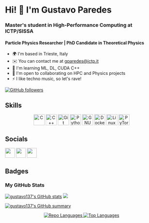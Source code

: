 # Hi! 👋 I'm Gustavo Paredes
<!-- # Hi ![](https://user-images.githubusercontent.com/18350557/176309783-0785949b-9127-417c-8b55-ab5a4333674e.gif) I'm Gustavo Paredes
============================================================ -->

### Master's student in High-Performance Computing at ICTP/SISSA  
#### Particle Physics Researcher | PhD Candidate in Theoretical Physics  

- 🌍 I'm based in Trieste, Italy  
- ✉️ You can contact me at [gparedes@ictp.it](mailto:gparedes@ictp.it)  
- 🧠 I'm learning ML, DL, CUDA C++  
- 🤝 I'm open to collaborating on HPC and Physics projects  
- ⚡ I like techno music, so let's rave!  

[![GitHub followers](https://img.shields.io/github/followers/gustavo137?logo=github&style=for-the-badge&color=0891b2&labelColor=1c1917)](https://github.com/gustavo137)

## Skills

<p align="center">
<a href="https://docs.microsoft.com/en-us/cpp/?view=msvc-170" target="_blank"><img src="https://raw.githubusercontent.com/danielcranney/readme-generator/main/public/icons/skills/c-colored.svg" width="36" height="36" alt="C" /></a>
<a href="https://docs.microsoft.com/en-us/cpp/?view=msvc-170" target="_blank"><img src="https://raw.githubusercontent.com/danielcranney/readme-generator/main/public/icons/skills/cplusplus-colored.svg" width="36" height="36" alt="C++" /></a>
<a href="https://git-scm.com/" target="_blank"><img src="https://raw.githubusercontent.com/danielcranney/readme-generator/main/public/icons/skills/git-colored.svg" width="36" height="36" alt="Git" /></a>
<a href="https://www.python.org/" target="_blank"><img src="https://raw.githubusercontent.com/danielcranney/readme-generator/main/public/icons/skills/python-colored.svg" width="36" height="36" alt="Python" /></a>
<a href="https://www.gnu.org/software/bash/" target="_blank"><img src="https://raw.githubusercontent.com/danielcranney/readme-generator/main/public/icons/skills/gnubash.svg" width="36" height="36" alt="GNU Bash" /></a>
<a href="https://www.docker.com/" target="_blank"><img src="https://raw.githubusercontent.com/danielcranney/readme-generator/main/public/icons/skills/docker-colored.svg" width="36" height="36" alt="Docker" /></a>
<a href="https://www.linux.org" target="_blank"><img src="https://raw.githubusercontent.com/danielcranney/readme-generator/main/public/icons/skills/linux-colored.svg" width="36" height="36" alt="Linux" /></a>
<a href="https://pytorch.org/" target="_blank"><img src="https://raw.githubusercontent.com/danielcranney/readme-generator/main/public/icons/skills/pytorch-colored.svg" width="36" height="36" alt="PyTorch" /></a>
</p>

## Socials

<p align="left">
<a href="https://www.github.com/gustavo137" target="_blank"> <img src="https://raw.githubusercontent.com/danielcranney/readme-generator/main/public/icons/socials/github.svg" width="32" height="32" /></a>
<a href="http://www.instagram.com/kush_137/" target="_blank"> <img src="https://raw.githubusercontent.com/danielcranney/readme-generator/main/public/icons/socials/instagram.svg" width="32" height="32" /></a>
<a href="https://www.linkedin.com/in/gustavo-paredes-torres-8044b81a2/" target="_blank"> <img src="https://raw.githubusercontent.com/danielcranney/readme-generator/main/public/icons/socials/linkedin.svg" width="32" height="32" /></a>
</p>

## Badges

### My GitHub Stats
<p alingn="center">
  <a href="http://www.github.com/gustavo137"><img src="https://github-readme-stats.vercel.app/api?username=gustavo137&show_icons=true&count_private=true&title_color=0891b2&text_color=ffffff&icon_color=0891b2&bg_color=1c1917&hide_border=true" alt="gustavo137's GitHub stats" /></a>
  <a href="http://www.github.com/gustavo137"><img src="https://github-readme-streak-stats.herokuapp.com/?user=gustavo137&stroke=ffffff&background=1c1917&ring=0891b2&fire=0891b2&currStreakNum=ffffff&currStreakLabel=0891b2&sideNums=ffffff&sideLabels=ffffff&dates=ffffff&hide_border=true" /></a>
</p>

[![gustavo137's GitHub summary](https://github-profile-summary-cards.vercel.app/api/cards/profile-details?username=gustavo137&theme=github_dark)](https://github.com/gustavo137)

<p align="center">
  <a href="https://github.com/gustavo137">
    <img src="https://github-profile-summary-cards.vercel.app/api/cards/repos-per-language?username=gustavo137&theme=github_dark" alt="Repo Languages" />
  </a>
  <a href="https://github.com/gustavo137">
    <img src="https://github-readme-stats.vercel.app/api/top-langs/?username=gustavo137&langs_count=10&title_color=0891b2&text_color=ffffff&icon_color=0891b2&bg_color=1c1917&hide_border=true&locale=en&custom_title=Top%20Languages" alt="Top Languages" />
  </a>
</p>

<!-- <p align="center">
   <a href="https://github.com/gustavo137">
    <img width="45%" src="https://github-readme-stats.vercel.app/api/top-langs/?username=gustavo137&langs_count=10&title_color=0891b2&text_color=ffffff&icon_color=0891b2&bg_color=1c1917&hide_border=true&locale=en&custom_title=Top%20Languages" alt="Top Languages" />
  </a>
  <a href="https://github.com/gustavo137">
    <img width="45%" src="https://github-profile-summary-cards.vercel.app/api/cards/repos-per-language?username=gustavo137&theme=github_dark" alt="Repo Languages" />
  </a>
</p> -->

